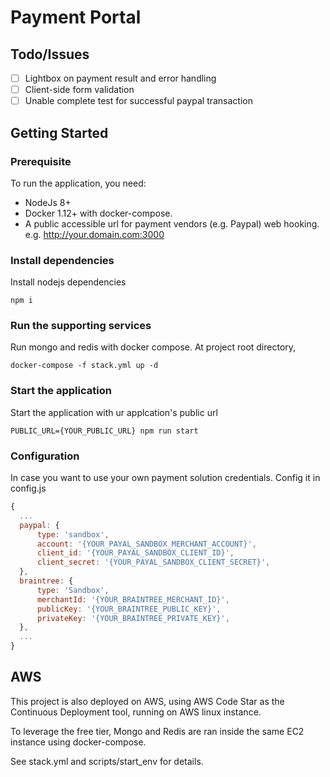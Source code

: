 # Payment Portal

## Todo/Issues

- [ ] Lightbox on payment result and error handling
- [ ] Client-side form validation
- [ ] Unable complete test for successful paypal transaction

## Getting Started

### Prerequisite

To run the application, you need:
- NodeJs 8+
- Docker 1.12+ with docker-compose.
- A public accessible url for payment vendors (e.g. Paypal) web hooking. e.g. http://your.domain.com:3000

### Install dependencies

Install nodejs dependencies
```
npm i 
```

### Run the supporting services

Run mongo and redis with docker compose. At project root directory,
```
docker-compose -f stack.yml up -d
```

### Start the application

Start the application with ur applcation's public url
```
PUBLIC_URL={YOUR_PUBLIC_URL} npm run start
```

### Configuration

In case you want to use your own payment solution credentials. Config it in config.js
```js
{
  ...
  paypal: {
      type: 'sandbox',
      account: '{YOUR_PAYAL_SANDBOX_MERCHANT_ACCOUNT}',
      client_id: '{YOUR_PAYAL_SANDBOX_CLIENT_ID}',
      client_secret: '{YOUR_PAYAL_SANDBOX_CLIENT_SECRET}',
  },
  braintree: {
      type: 'Sandbox',
      merchantId: '{YOUR_BRAINTREE_MERCHANT_ID}',
      publicKey: '{YOUR_BRAINTREE_PUBLIC_KEY}',
      privateKey: '{YOUR_BRAINTREE_PRIVATE_KEY}',
  },
  ...
}
```

## AWS

This project is also deployed on AWS, using AWS Code Star as the Continuous Deployment tool, running on AWS linux instance.

To leverage the free tier, Mongo and Redis are ran inside the same EC2 instance using docker-compose. 

See stack.yml and scripts/start_env for details.
